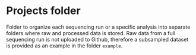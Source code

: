 # Projects folder
Folder to organize each sequencing run or a specific analysis into separate folders where raw and processed data is stored.
Raw data from a full sequencing run is not uploaded to Github, therefore a subsampled dataset is provided as an example in the folder `example`.


